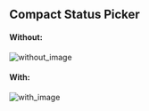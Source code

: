 ## Compact Status Picker

#### Without:

![without_image](https://i.imgur.com/zeFE4pW.png)

#### With:

![with_image](https://i.imgur.com/vSBK606.png)
